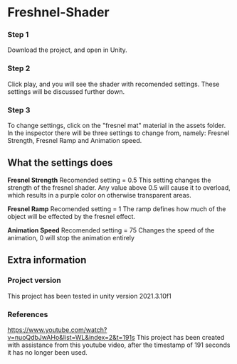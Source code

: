 # Freshnel-Shader
### **Step 1**
Download the project, and open in Unity.
### **Step 2**
Click play, and you will see the shader with recomended settings. These settings will be discussed further down.
### **Step 3**
To change settings, click on the "fresnel mat" material in the assets folder. In the inspector there will be three settings to change from, namely: Fresnel Strength, Fresnel Ramp and Animation speed.

## What the settings does

**Fresnel Strength**
Recomended setting = 0.5
This setting changes the strength of the fresnel shader. Any value above 0.5 will cause it to overload, which results in a purple color on otherwise transparent areas.

**Fresnel Ramp**
Recomended setting = 1
The ramp defines how much of the object will be effected by the fresnel effect.

**Animation Speed**
Recomended setting = 75
Changes the speed of the animation, 0 will stop the animation entirely

## Extra information
### Project version
This project has been tested in unity version 2021.3.10f1

### References
https://www.youtube.com/watch?v=nuoQdbJwAHo&list=WL&index=2&t=191s
This project has been created with assistance from this youtube video, after the timestamp of 191 seconds it has no longer been used.
